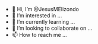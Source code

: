 - 👋 Hi, I’m @JesusMElizondo
- 👀 I’m interested in ...
- 🌱 I’m currently learning ...
- 💞️ I’m looking to collaborate on ...
- 📫 How to reach me ...

<!---
JesusMElizondo/JesusMElizondo is a ✨ special ✨ repository because its `README.md` (this file) appears on your GitHub profile.
You can click the Preview link to take a look at your changes.
--->
